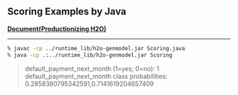 ## Scoring Examples by Java

[**Document(Productionizing H2O)**](https://docs.h2o.ai/h2o/latest-stable/h2o-docs/productionizing.html)  

***
```bash
% javac -cp ../runtime_lib/h2o-genmodel.jar Scoring.java
% java -cp .:../runtime_lib/h2o-genmodel.jar Scoring 
```
> default_payment_next_month (1=yes; 0=no): 1
> default_payment_next_month class probabilities: 0.2858380795342591,0.7141619204657409


